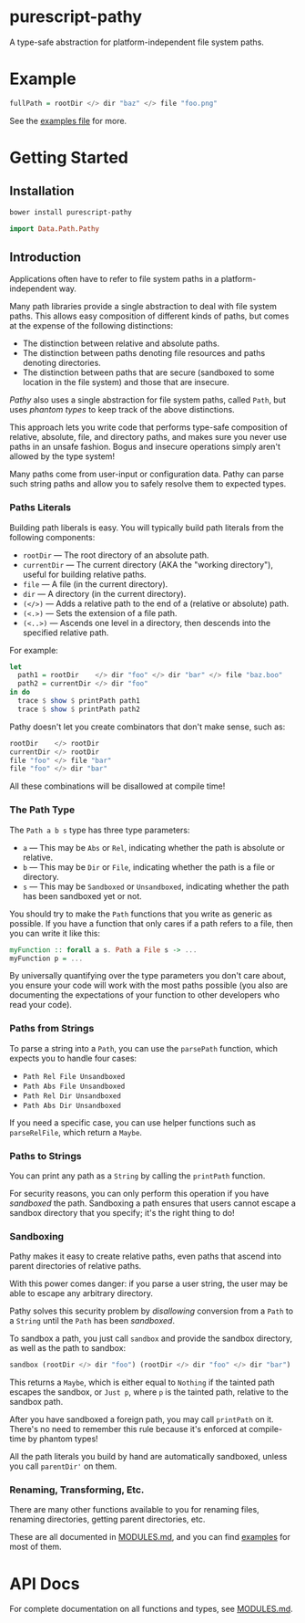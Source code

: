 # purescript-pathy

A type-safe abstraction for platform-independent file system paths.

# Example

```purescript
fullPath = rootDir </> dir "baz" </> file "foo.png"
```

See the [examples file](/examples/Examples.purs) for more.

# Getting Started

## Installation

```bash
bower install purescript-pathy
```

```purescript
import Data.Path.Pathy
```

## Introduction

Applications often have to refer to file system paths in a platform-independent way. 

Many path libraries provide a single abstraction to deal with file system paths. This allows easy composition of different kinds of paths, but comes at the expense of the following distinctions:

 * The distinction between relative and absolute paths.
 * The distinction between paths denoting file resources and paths denoting directories.
 * The distinction between paths that are secure (sandboxed to some location in the file system) and those that are insecure.

*Pathy* also uses a single abstraction for file system paths, called `Path`, but uses *phantom types* to keep track of the above distinctions.

This approach lets you write code that performs type-safe composition of relative, absolute, file, and directory paths, and makes sure you never use paths in an unsafe fashion. Bogus and insecure operations simply aren't allowed by the type system!

Many paths come from user-input or configuration data. Pathy can parse such string paths and allow you to safely resolve them to expected types.

### Paths Literals

Building path liberals is easy. You will typically build path literals from the following components:

 * `rootDir`    &mdash; The root directory of an absolute path.
 * `currentDir` &mdash; The current directory (AKA the "working directory"), useful for building relative paths.
 * `file`       &mdash; A file (in the current directory).
 * `dir`        &mdash; A directory (in the current directory).
 * `(</>)`      &mdash; Adds a relative path to the end of a (relative or absolute) path.
 * `(<.>)`      &mdash; Sets the extension of a file path.
 * `(<..>)`     &mdash; Ascends one level in a directory, then descends into the specified relative path.

For example:

```purescript
let 
  path1 = rootDir    </> dir "foo" </> dir "bar" </> file "baz.boo"
  path2 = currentDir </> dir "foo"
in do
  trace $ show $ printPath path1
  trace $ show $ printPath path2
```

Pathy doesn't let you create combinators that don't make sense, such as:

```purescript
rootDir    </> rootDir
currentDir </> rootDir
file "foo" </> file "bar"
file "foo" </> dir "bar"
```

All these combinations will be disallowed at compile time!

### The Path Type

The `Path a b s` type has three type parameters:

 * `a` &mdash; This may be `Abs` or `Rel`, indicating whether the path is absolute or relative.
 * `b` &mdash; This may be `Dir` or `File`, indicating whether the path is a file or directory.
 * `s` &mdash; This may be `Sandboxed` or `Unsandboxed`, indicating whether the path has been sandboxed yet or not.

 You should try to make the `Path` functions that you write as generic as possible. If you have a function that only cares if a path refers to a file, then you can write it like this:

 ```purescript
 myFunction :: forall a s. Path a File s -> ...
 myFunction p = ...
 ```

 By universally quantifying over the type parameters you don't care about, you ensure your code will work with the most paths possible (you also are documenting the expectations of your function to other developers who read your code).

### Paths from Strings

To parse a string into a `Path`, you can use the `parsePath` function, which expects you to handle four cases:

 * `Path Rel File Unsandboxed`
 * `Path Abs File Unsandboxed`
 * `Path Rel Dir Unsandboxed`
 * `Path Abs Dir Unsandboxed`

 If you need a specific case, you can use helper functions such as `parseRelFile`, which return a `Maybe`.

### Paths to Strings

You can print any path as a `String` by calling the `printPath` function.

For security reasons, you can only perform this operation if you have *sandboxed* the path. Sandboxing a path ensures that users cannot escape a sandbox directory that you specify; it's the right thing to do!

### Sandboxing

Pathy makes it easy to create relative paths, even paths that ascend into parent directories of relative paths.

With this power comes danger: if you parse a user string, the user may be able to escape any arbitrary directory.

Pathy solves this security problem by *disallowing* conversion from a `Path` to a `String` until the `Path` has been *sandboxed*.

To sandbox a path, you just call `sandbox` and provide the sandbox directory, as well as the path to sandbox:

```purescript
sandbox (rootDir </> dir "foo") (rootDir </> dir "foo" </> dir "bar")
```

This returns a `Maybe`, which is either equal to `Nothing` if the tainted path escapes the sandbox, or `Just p`, where `p` is the tainted path, relative to the sandbox path.

After you have sandboxed a foreign path, you may call `printPath` on it. There's no need to remember this rule because it's enforced at compile-time by phantom types!

All the path literals you build by hand are automatically sandboxed, unless you call `parentDir'` on them.

### Renaming, Transforming, Etc.

There are many other functions available to you for renaming files, renaming directories, getting parent directories, etc.

These are all documented in [MODULES.md](MODULES.md), and you can find [examples](/examples/Examples.purs) for most of them.

# API Docs

For complete documentation on all functions and types, see [MODULES.md](MODULES.md).

